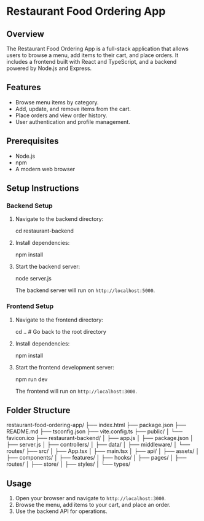 # Restaurant Food Ordering App

## Overview
The Restaurant Food Ordering App is a full-stack application that allows users to browse a menu, add items to their cart, and place orders. It includes a frontend built with React and TypeScript, and a backend powered by Node.js and Express.

## Features
- Browse menu items by category.
- Add, update, and remove items from the cart.
- Place orders and view order history.
- User authentication and profile management.

## Prerequisites
- Node.js 
- npm 
- A modern web browser

## Setup Instructions

### Backend Setup
1. Navigate to the backend directory:
  
   cd restaurant-backend
  
2. Install dependencies:
  
   npm install
  
3. Start the backend server:
  
   node server.js
  
   The backend server will run on `http://localhost:5000`.

### Frontend Setup
1. Navigate to the frontend directory:
  
   cd .. # Go back to the root directory
  
2. Install dependencies:
  
   npm install
  
3. Start the frontend development server:
  
   npm run dev
  
   The frontend will run on `http://localhost:3000`.

## Folder Structure

restaurant-food-ordering-app/
├── index.html
├── package.json
├── README.md
├── tsconfig.json
├── vite.config.ts
├── public/
│   └── favicon.ico
├── restaurant-backend/
│   ├── app.js
│   ├── package.json
│   ├── server.js
│   ├── controllers/
│   ├── data/
│   ├── middleware/
│   └── routes/
├── src/
│   ├── App.tsx
│   ├── main.tsx
│   ├── api/
│   ├── assets/
│   ├── components/
│   ├── features/
│   ├── hooks/
│   ├── pages/
│   ├── routes/
│   ├── store/
│   ├── styles/
│   └── types/


## Usage
1. Open your browser and navigate to `http://localhost:3000`.
2. Browse the menu, add items to your cart, and place an order.
3. Use the backend API for operations.
